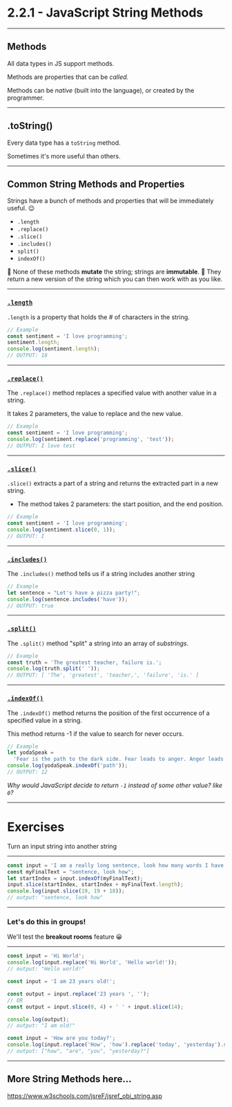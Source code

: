 # 2.2.1 - JavaScript String Methods

---

## Methods

All data types in JS support methods.

Methods are properties that can be _called._

Methods can be _native_ (built into the language), or created by the programmer.

---

## .toString()

Every data type has a `toString` method.

Sometimes it's more useful than others.

---

## Common String Methods and Properties

Strings have a bunch of methods and properties that will be immediately useful. 😉

- `.length`
- `.replace()`
- `.slice()`
- `.includes()`
- `split()`
- `indexOf()`

📝 None of these methods **mutate** the string; strings are **immutable**.
📝 They return a new version of the string which you can then work with as you like.

---

### [`.length`](https://www.w3schools.com/jsreF/jsref_length_string.asp)

`.length` is a property that holds the # of characters in the string.

```js
// Example
const sentiment = 'I love programming';
sentiment.length;
console.log(sentiment.length);
// OUTPUT: 18
```

---

### [`.replace()`](https://www.w3schools.com/jsreF/jsref_replace.asp)

The `.replace()` method replaces a specified value with another value in a string.

It takes 2 parameters, the value to replace and the new value.

```js
// Example
const sentiment = 'I love programming';
console.log(sentiment.replace('programming', 'test'));
// OUTPUT: I love test
```

---

### [`.slice()`](https://www.w3schools.com/jsreF/jsref_slice_string.asp)

`.slice()` extracts a part of a string and returns the extracted part in a new string.

- The method takes 2 parameters: the start position, and the end position.

```js
// Example
const sentiment = 'I love programming';
console.log(sentiment.slice(0, 1));
// OUTPUT: I
```

---

### [`.includes()`](https://www.w3schools.com/jsref/jsref_includes.asp)

The `.includes()` method tells us if a string includes another string

```js
// Example
let sentence = "Let's have a pizza party!";
console.log(sentence.includes('have'));
// OUTPUT: true
```

---

### [`.split()`](https://www.w3schools.com/jsreF/jsref_split.asp)

The `.split()` method "split" a string into an array of _substrings_.

```js
// Example
const truth = 'The greatest teacher, failure is.';
console.log(truth.split(' '));
// OUTPUT: [ 'The', 'greatest', 'teacher,', 'failure', 'is.' ]
```

---

### [`.indexOf()`](https://www.w3schools.com/jsreF/jsref_indexof.asp)

The `.indexOf()` method returns the position of the first occurrence of a specified value in a string.

This method returns -1 if the value to search for never occurs.

```js
// Example
let yodaSpeak =
  'Fear is the path to the dark side. Fear leads to anger. Anger leads to hate. Hate leads to suffering.';
console.log(yodaSpeak.indexOf('path'));
// OUTPUT: 12
```

_Why would JavaScript decide to return `-1` instead of some other value? like `0`?_

---

# Exercises

Turn an input string into another string

---

```js
const input = 'I am a really long sentence, look how many words I have!';
const myFinalText = "sentence, look how";
let startIndex = input.indexOf(myFinalText);
input.slice(startIndex, startIndex + myFinalText.length);
console.log(input.slice(19, 19 + 18));
// output: "sentence, look how"
```

---

### Let's do this in groups!

We'll test the **breakout rooms** feature 😀

---

```js
const input = 'Hi World';
console.log(input.replace('Hi World', 'Hello world!'));
// output: "Hello world!"
```

```js
const input = 'I am 23 years old!';

const output = input.replace('23 years ', '');
// OR
const output = input.slice(0, 4) + ' ' + input.slice(14);

console.log(output);
// output: "I am old!"
```

```js
const input = 'How are you today?';
console.log(input.replace('How', 'how').replace('today', 'yesterday').split(' '));
// output: ["how", "are", "you", "yesterday?"]
```

---

## More String Methods here...

https://www.w3schools.com/jsreF/jsref_obj_string.asp
